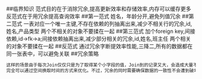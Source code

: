 ##临界知识
范式目的在于消除冗余,提高更新效率和存储效率,内存可以缓存更多
反范式在于用冗余提高查询效率
[](https://time.geekbang.org/column/article/111180)
##第一范式
姓名，年龄分开,避免列值冗余
##第二范式
一表对应一个唯一主键,不存在依赖的列抽离出来,减少不相关行的冗余,id,姓名,产品类型
两个不相关的对象不要揉在一起
##第三范式
加个foreign key,间接依赖,id->fk->a;间接依赖抽离出来,减少部分相关的冗余,id,姓名,班主任
两个相关的对象不要揉在一起
##反范式
通过冗余字断提效率性能,三降二,所有的数据都在同一张表中，可以避免关联
##冗余策略
```asp
这样的场景由于每次Join仅仅只是为了取得某个小字段的值，Join到的记录又大，会造成大量不必要的 IO，
完全可以通过空间换取时间的方式来优化。不过，冗余的同时需要确保数据的一致性不会遭到破坏，确保更新的同时冗余字段也被更新
```
